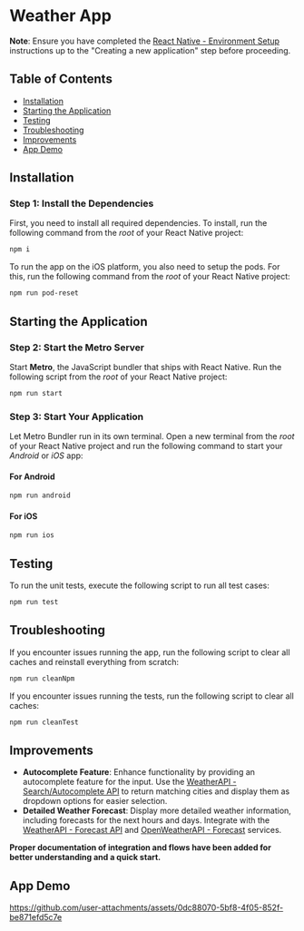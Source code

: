 # Weather App

**Note**: Ensure you have completed the [React Native - Environment Setup](https://reactnative.dev/docs/environment-setup) instructions up to the "Creating a new application" step before proceeding.

## Table of Contents
- [Installation](#installation)
- [Starting the Application](#starting-the-application)
- [Testing](#testing)
- [Troubleshooting](#troubleshooting)
- [Improvements](#improvements)
- [App Demo](#app-demo)

## Installation

### Step 1: Install the Dependencies

First, you need to install all required dependencies. To install, run the following command from the _root_ of your React Native project:

```bash
npm i
```

To run the app on the iOS platform, you also need to setup the pods. For this, run the following command from the _root_ of your React Native project:

```bash
npm run pod-reset
```
## Starting the Application

### Step 2: Start the Metro Server

Start **Metro**, the JavaScript bundler that ships with React Native. Run the following script from the _root_  of your React Native project:

```bash
npm run start
```
### Step 3: Start Your Application

Let Metro Bundler run in its own terminal. Open a new terminal from the _root_  of your React Native project and run the following command to start your _Android_ or _iOS_ app:

#### For Android
```bash
npm run android
```

#### For iOS
```bash
npm run ios
```
## Testing

To run the unit tests, execute the following script to run all test cases:

```bash
npm run test
```
## Troubleshooting

If you encounter issues running the app, run the following script to clear all caches and reinstall everything from scratch:

```bash
npm run cleanNpm
```

If you encounter issues running the tests, run the following script to clear all caches:

```bash
npm run cleanTest
```

## Improvements

- **Autocomplete Feature**: Enhance functionality by providing an autocomplete feature for the input. Use the [WeatherAPI - Search/Autocomplete API](https://www.weatherapi.com/docs/#) to return matching cities and display them as dropdown options for easier selection.
- **Detailed Weather Forecast**: Display more detailed weather information, including forecasts for the next hours and days. Integrate with the [WeatherAPI - Forecast API](https://www.weatherapi.com/docs/#) and [OpenWeatherAPI - Forecast](https://openweathermap.org/api) services.

**Proper documentation of integration and flows have been added for better understanding and a quick start.**

## App Demo
https://github.com/user-attachments/assets/0dc88070-5bf8-4f05-852f-be871efd5c7e


